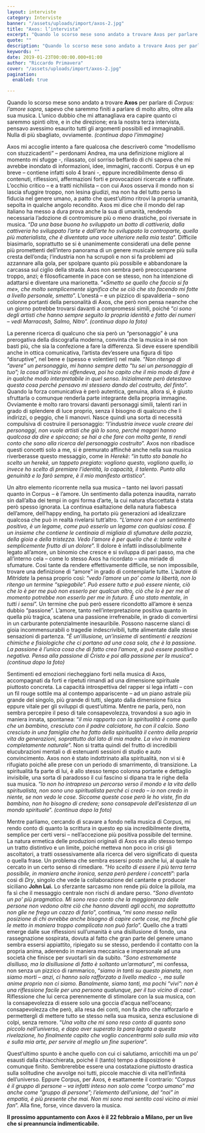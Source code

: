 ```yaml
---
layout: interviste
category: Interviste
banner: "/assets/uploads/import/axos-2.jpg"
title: "Axos: l’intervista"
excerpt: "Quando lo scorso mese sono andato a trovare Axos per parlare di Corpus: l’amore sopra, sapevo che saremmo finiti a parlare di molto altro, oltre alla sua musica. L’unico dubbio che mi attanagliava era capire quanto ci saremmo spinti oltre, e in che direzione; era la  nostra terza intervista, pensavo avessimo esaurito tutti gli argomenti…"
quote: ""
description: "Quando lo scorso mese sono andato a trovare Axos per parlare di Corpus: l’amore sopra, sapevo che saremmo finiti a parlare di molto altro, oltre alla sua musica. L’unico dubbio che mi attanagliava era capire quanto ci saremmo spinti oltre, e in che direzione; era la  nostra terza intervista, pensavo avessimo esaurito tutti gli argomenti…"
keywords: ""
date: 2019-01-23T00:00:00.000+01:00
author: "Riccardo Primavera"
cover: "/assets/uploads/import/axos-2.jpg"
pagination:
  enabled: true

---
```


Quando lo scorso mese sono andato a trovare **Axos** per parlare di _Corpus: l’amore sopra_, sapevo che saremmo finiti a parlare di molto altro, oltre alla sua musica. L’unico dubbio che mi attanagliava era capire quanto ci saremmo spinti oltre, e in che direzione; era la nostra terza intervista, pensavo avessimo esaurito tutti gli argomenti possibili ed immaginabili. Nulla di più sbagliato, ovviamente. _(continua dopo l’immagine)_

Axos mi accoglie intento a fare qualcosa che descriverò come “modellismo con stuzzicadenti” – perdonami Andrea, ma una definizione migliore al momento mi sfugge -, rilassato, col sorriso beffardo di chi sapeva che mi avrebbe inondato di informazioni, idee, immagini, racconti. Corpus è un ep breve – contiene infatti solo 4 brani -, eppure incredibilmente denso di contenuti, riflessioni, affermazioni forti e provocazioni ricercate e raffinate. L’occhio critico – e a tratti nichilista – con cui Axos osserva il mondo non si lascia sfuggire troppo, non lesina giudizi, ma non ha del tutto perso la fiducia nel genere umano, a patto che quest’ultimo ritrovi la propria umanità, sepolta in qualche angolo recondito. Axos mi dice che il mondo del rap italiano ha messo a dura prova anche la sua di umanità, rendendo necessaria l’adozione di contromisure più o meno drastiche, poi riversate in musica. “_Da una base buona ho sviluppato un botto di cattiveria, dalla cattiveria ho sviluppato l’arte e dall’arte ho sviluppato la controparte, quella più materialista, che è diventata una voce ulteriore nella mia testa_”. Difficile biasimarlo, soprattutto se si è unanimemente considerati una delle penne più promettenti dell’intero panorama di un genere musicale sempre più sulla cresta dell’onda; l’industria non ha scrupoli e non si fa problemi ad azzannare alla gola, per spolpare quanto più possibile e abbandonare la carcassa sul ciglio della strada. Axos non sembra però preoccuparsene troppo, anzi; è filosoficamente in pace con se stesso, non ha intenzione di adattarsi e diventare una marionetta. “_«Smetto se quello che faccio si fa me», che molto semplicemente significa che se ciò che sto facendo mi fotte a livello personale, smetto_”. L’onestá – e un pizzico di spavalderia – sono colonne portanti della personalità di Axos, che però non pensa neanche che un giorno potrebbe trovarsi davanti a compromessi simili, poiché “_ci sono degli artisti che hanno sempre seguito la propria identità e fatto dei numeri – vedi Marracash, Salmo, Nitro_”. _(continua dopo la foto)_

La perenne ricerca di qualcuno che sia però un “personaggio” è una prerogativa della discografia moderna, convinta che la musica in sé non basti più, che sia la confezione a fare la differenza. Si deve essere spendibili anche in ottica comunicativa, l’artista dev’essere una figura di tipo “disruptive”, nel bene e (spesso e volentieri) nel male. “_Non ritengo di “avere” un personaggio, mi hanno sempre detto “tu sei un personaggio di tuo”; la cosa all’inizio mi offendeva, poi ho capito che il mio modo di fare è in qualche modo interpretabile in quel senso. Inizialmente però detestavo questa cosa perché pensavo mi stessero dando del costruito, del finto_”. Quando la forza comunicativa è però autentica, genuina, allora sì, è giusto sfruttarla o comunque renderla parte integrante della propria immagine. Ovviamente è molto raro trovarsi davanti personaggi simili, talenti rari in grado di splendere di luce proprio, senza il bisogno di qualcuno che li indirizzi, o peggio, che li manovri. Nasce quindi una sorta di necessità compulsiva di costruire il personaggio: “_l’industria invece vuole creare dei personaggi, non vuole artisti che già lo sono, perché magari hanno qualcosa da dire e spiccano; se hai a che fare con molta gente, ti rendi conto che sono alla ricerca del personaggio costruito_”. Axos non ribadisce questi concetti solo a me, si è premurato affinchè anche nella sua musica riverberasse questo messaggio, come in _Herekè_: “_in tutto sto banale ho scelto un herekè, un tappeto pregiato: vogliono questo, vogliono quello, io invece ho scelto di premiare l’identità, la capacità, il talento. Punto alla genuinità e lo farò sempre, è il mio manifesto artistico_”.

Un altro elemento ricorrente nella sua musica – tanto nei lavori passati quanto in Corpus – è l’amore. Un sentimento dalla potenza inaudita, narrato sin dall’alba dei tempi in ogni forma d’arte, la cui natura sfaccettata è stata però spesso ignorata. La continua esaltazione della natura fiabesca dell’amore, dell’happy ending, ha portato più generazioni ad idealizzare qualcosa che può in realtà rivelarsi tutt’altro. “_L’amore non è un sentimento positivo, è un legame, come può esserlo un legame con qualsiasi cosa. È un insieme che contiene le centinaia di migliaia di sfumature della pazzia, della gioia e della tristezza. Vedo l’amore è per quello che è: tante volte è semplicemente frutto di un dolore_”. Il dolore è infatti indissolubilmente legato all’amore, un binomio che cresce e si sviluppa di pari passo, ma che all’interno cela – come lo stesso Axos ha ricordato – una miriade di sfumature. Così tante da rendere effettivamente difficile, se non impossibile, trovare una definizione di “amore” in grado di contemplarle tutte. L’autore di _Mitridate_ la pensa proprio così: “_vedo l’amore un po’ come la libertà, non lo ritengo un termine “spiegabile”. Può essere tutto e può essere niente, ciò che lo è per me può non esserlo per qualcun altro, ciò che lo è per me al momento potrebbe non esserlo per me in futuro. È uno stato mentale, in tutti i sensi_”. Un termine che può però essere ricondotto all’amore è senza dubbio “passione”. L’amore, tanto nell’interpretazione positiva quanto in quella più tragica, scatena una passione irrefrenabile, in grado di convertirsi in un carburante potenzialmente inesauribile. Possono nascerne slanci di gioia incommensurabili o tragedie indescrivibili, tutte alimentate dalle stesse sensazioni di partenza. “_È un’illusione, un’insieme di sentimenti e reazioni chimiche e fisiologiche che ci portano ad una cosa sola, che è la passione. La passione è l’unica cosa che di fatto crea l’amore, e può essere positiva o negativa. Pensa alla passione di Cristo e poi alla passione per la musica_”. _(continua dopo la foto)_

Sentimenti ed emozioni riecheggiano forti nella musica di Axos, accompagnati da forti e ripetuti rimandi ad una dimensione spirituale piuttosto concreta. La capacità introspettiva del rapper si lega infatti – con un fil rouge sottile ma al contempo appariscente – ad un piano astrale più grande del singolo, più grande di tutti, slegato dalla dimensione fisica eppure vitale per gli sviluppi di quest’ultima. Mentre ne parla, però, non sembra percepire il peso di tale consapevolezza, trovandosi a suo agio in maniera innata, spontanea: “_il mio rapporto con la spiritualità è come quello che un bambino, cresciuto con il padre calciatore, ha con il calcio. Sono cresciuto in una famiglia che ha fatto della spiritualità il centro della propria vita da generazioni, soprattutto dal lato di mia madre. La vivo in maniera completamente naturale_”. Non si tratta quindi del frutto di incredibili elucubrazioni mentali o di estenuanti sessioni di studio e auto convincimento. Axos non è stato indottrinato alla spiritualità, non vi si è rifugiato poiché alle prese con un periodo di smarrimento, di transizione. La spiritualità fa parte di lui, è allo stesso tempo colonna portante e dettaglio invisibile, una sorta di paradosso il cui fascino si dipana tra le righe della sua musica. “_Io non ho intrapreso un percorso verso il mondo e la vita dello spiritualista, non sono uno spiritualista perché ci credo – io non credo in niente, se non vedo le cose. Siccome queste cose però le ho viste, fin da bambino, non ho bisogno di credere; sono consapevole dell’esistenza di un mondo spirituale_”. _(continua dopo la foto)_

Mentre parliamo, cercando di scavare a fondo nella musica di Corpus, mi rendo conto di quanto la scrittura in questo ep sia incredibilmente diretta, semplice per certi versi – nell’accezione più positiva possibile del termine. La natura ermetica delle produzioni originali di Axos era allo stesso tempo un tratto distintivo e un limite, poiché metteva non poco in crisi gli ascoltatori, a tratti ossessivamente alla ricerca del vero significato di questa o quella frase. Un problema che sembra essersi posto anche lui, al quale ha cercato in un certo senso di rimediare. “_Ho scelto di essere il più terra terra possibile, in maniera anche ironica, senza però perdere i concetti_”: parla così di _Dry_, singolo che vede la collaborazione del cantante e producer siciliano **John Lui.** Lo sferzante sarcasmo non rende più dolce la pillola, ma fa sì che il messaggio centrale non rischi di andare perso. “_Sono diventato un po’ più pragmatico. Mi sono reso conto che la maggioranza delle persone non vedono oltre ciò che hanno davanti agli occhi, ma soprattutto non glie ne frega un cazzo di farlo_”, continua, “_mi sono messo nella posizione di chi avrebbe anche bisogno di capire certe cose, ma finchè glie le metto in maniera troppo complicata non può farlo_”. Quello che a tratti emerge dalle sue riflessioni sull’umanità è una disillusione di fondo, una rassegnazione sospirata, dovuta al fatto che gran parte del genere umano sembra essersi appiattito, ripiegato su se stesso, perdendo il contatto con la propria anima, aderendo in maniera meccanica e impersonale ad una società che finisce per svuotarli sin da subito. “_Sono estremamente disilluso, ma la disillusione di fatto è soltanto un’armatura_”, mi confessa, non senza un pizzico di rammarico, “_siamo in tanti su questo pianeta, non siamo morti – anzi, ci hanno solo rafforzato a livello medico -, ma sulle anime proprio non ci siamo. Banalmente, siamo tanti, ma pochi “vivi”: non è una riflessione facile per una persona qualunque, per il tuo vicino di casa_”. Riflessione che lui cerca perennemente di stimolare con la sua musica, con la consapevolezza di essere solo una goccia d’acqua nell’oceano; consapevolezza che però, alla resa dei conti, non fa altro che rafforzarlo e permettergli di mettere tutto se stesso nella sua musica, senza esclusione di colpi, senza remore. “_Una volta che mi sono reso conto di quanto sono piccolo nell’universo, e dopo aver superato la para legata a questa rivelazione, ho finalmente capito che voglio concentrarmi solo sulla mia vita e sulla mia arte, per servire al meglio un fine superiore_”.

Quest’ultimo spunto è anche quello con cui ci salutiamo, arricchiti ma un po’ esausti dalla chiacchierata, poiché il (tanto) tempo a disposizione è comunque finito. Sembrerebbe essere una costatazione piuttosto drastica sulla solitudine che avvolge noi tutti, piccole macchie di vita nell’infinitá dell’universo. Eppure Corpus, per Axos, è esattamente il contrario: “_Corpus è il gruppo di persone – va infatti inteso non solo come “corpo umano” ma anche come “gruppo di persone”; l’elemento dell’unione, del “noi” in empatia, è più presente che mai. Non mi sono mai sentito così vicino ai miei fan_”. Alla fine, forse, vince davvero la musica.

**Il prossimo appuntamento con Axos è il 22 febbraio a Milano, per un live che si preannuncia indimenticabile.**